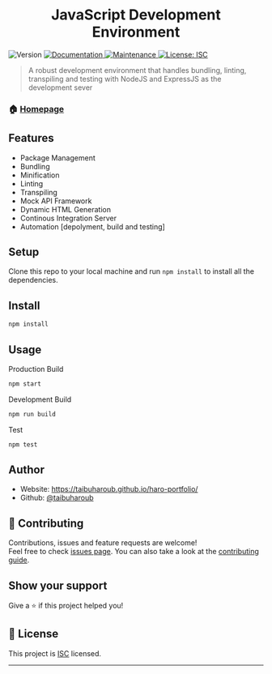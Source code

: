 <h1 align="center">JavaScript Development Environment</h1>
<p>
  <img alt="Version" src="https://img.shields.io/badge/version-1.0.0-blue.svg?cacheSeconds=2592000" />
  <a href="https://github.com/taibuharoub/js-dev-env#readme" target="_blank">
    <img alt="Documentation" src="https://img.shields.io/badge/documentation-yes-brightgreen.svg" />
  </a>
  <a href="https://github.com/taibuharoub/js-dev-env/graphs/commit-activity" target="_blank">
    <img alt="Maintenance" src="https://img.shields.io/badge/Maintained%3F-yes-green.svg" />
  </a>
  <a href="https://github.com/taibuharoub/js-dev-env/blob/master/LICENSE" target="_blank">
    <img alt="License: ISC" src="https://img.shields.io/github/license/taibuharoub/js-dev-env" />
  </a>
</p>

> A robust development environment that handles bundling, linting, transpiling and testing with NodeJS and ExpressJS as the development sever

### 🏠 [Homepage](https://github.com/taibuharoub/js-dev-env#readme)

## Features
- Package Management
- Bundling
- Minification
- Linting
- Transpiling
- Mock API Framework
- Dynamic HTML Generation
- Continous Integration Server
- Automation [depolyment, build and testing]

## Setup
Clone this repo to your local machine and run `npm install` to install all the dependencies.

## Install

```sh
npm install
```

## Usage
Production Build
```sh
npm start
```
Development Build
```sh
npm run build
```
Test
```sh
npm test
```
## Author

* Website: https://taibuharoub.github.io/haro-portfolio/
* Github: [@taibuharoub](https://github.com/taibuharoub)

## 🤝 Contributing

Contributions, issues and feature requests are welcome!<br />Feel free to check [issues page](https://github.com/taibuharoub/js-dev-env/issues). You can also take a look at the [contributing guide](https://github.com/taibuharoub/js-dev-env/blob/master/CONTRIBUTING.md).

## Show your support

Give a ⭐️ if this project helped you!

## 📝 License

This project is [ISC](https://github.com/taibuharoub/js-dev-env/blob/master/LICENSE) licensed.

***
